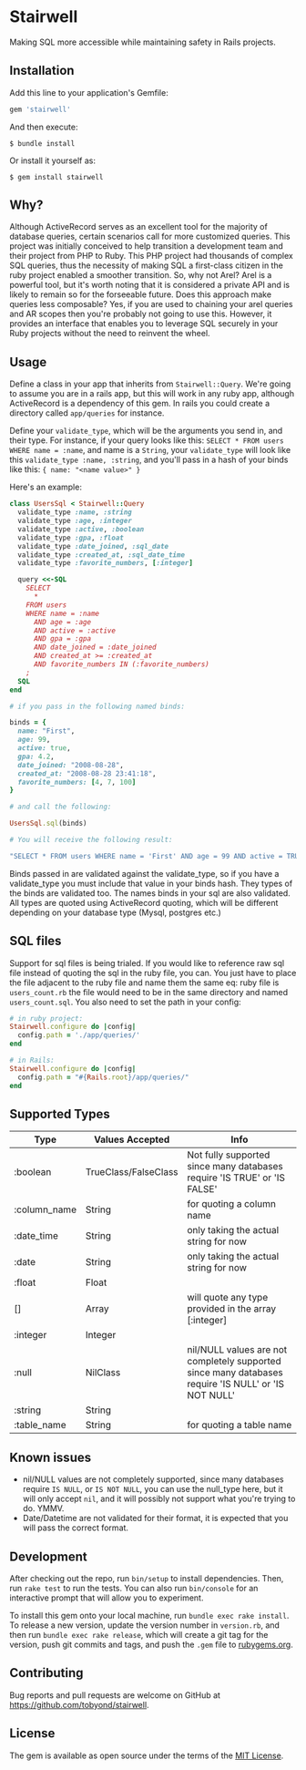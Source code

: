 # Stairwell

Making SQL more accessible while maintaining safety in Rails projects.

## Installation

Add this line to your application's Gemfile:

```ruby
gem 'stairwell'
```

And then execute:

    $ bundle install

Or install it yourself as:

    $ gem install stairwell

## Why?
Although ActiveRecord serves as an excellent tool for the majority of database queries, certain scenarios call for more customized queries.
This project was initially conceived to help transition a development team and their project from PHP to Ruby. This PHP project had thousands of complex SQL queries, thus the necessity of making SQL a first-class citizen in the ruby project enabled a smoother transition.
So, why not Arel? Arel is a powerful tool, but it's worth noting that it is considered a private API and is likely to remain so for the forseeable future.
Does this approach make queries less composable? Yes, if you are used to chaining your arel queries and AR scopes then you're probably not going to use this. However, it provides an interface that enables you to leverage SQL securely in your Ruby projects without the need to reinvent the wheel.

## Usage

Define a class in your app that inherits from `Stairwell::Query`. We're going to assume you are in a rails app, but this will work in any ruby app, although ActiveRecord is a dependency of this gem.
In rails you could create a directory called `app/queries` for instance.

Define your `validate_type`, which will be the arguments you send in, and their type. For instance, if your query looks like this: `SELECT * FROM users WHERE name = :name`, and name is a `String`, your `validate_type` will look like this `validate_type :name, :string`, and you'll pass in a hash of your binds like this: `{ name: "<name value>" }`

Here's an example:
```ruby
class UsersSql < Stairwell::Query
  validate_type :name, :string
  validate_type :age, :integer
  validate_type :active, :boolean
  validate_type :gpa, :float
  validate_type :date_joined, :sql_date
  validate_type :created_at, :sql_date_time
  validate_type :favorite_numbers, [:integer]

  query <<-SQL
    SELECT
      *
    FROM users
    WHERE name = :name
      AND age = :age
      AND active = :active
      AND gpa = :gpa
      AND date_joined = :date_joined
      AND created_at >= :created_at
      AND favorite_numbers IN (:favorite_numbers)
    ;
  SQL
end

# if you pass in the following named binds:

binds = {
  name: "First",
  age: 99,
  active: true,
  gpa: 4.2,
  date_joined: "2008-08-28",
  created_at: "2008-08-28 23:41:18",
  favorite_numbers: [4, 7, 100]
}

# and call the following:

UsersSql.sql(binds)

# You will receive the following result:

"SELECT * FROM users WHERE name = 'First' AND age = 99 AND active = TRUE AND date_joined = '2008-08-28' AND created_at >= '2008-08-28 23:41:18' AND gpa = 4.2 AND favorite_numbers IN (4, 7, 100) ;"
```

Binds passed in are validated against the validate_type, so if you have a validate_type you must include that value in your binds hash.
They types of the binds are validated too.
The names binds in your sql are also validated.
All types are quoted using ActiveRecord quoting, which will be different depending on your database type (Mysql, postgres etc.)

## SQL files
Support for sql files is being trialed. If you would like to reference raw sql file instead of quoting the sql in the ruby file, you can. You just have to place the file adjacent to the ruby file and name them the same eq: ruby file is `users_count.rb` the file would need to be in the same directory and named `users_count.sql`. You also need to set the path in your config:

```ruby
# in ruby project:
Stairwell.configure do |config|
  config.path = './app/queries/'
end

# in Rails:
Stairwell.configure do |config|
  config.path = "#{Rails.root}/app/queries/"
end

```

## Supported Types

| Type         | Values Accepted      | Info                                                                                                 |
|--------------|----------------------|------------------------------------------------------------------------------------------------------|
| :boolean     | TrueClass/FalseClass | Not fully supported since many databases require 'IS TRUE' or 'IS FALSE'                             |
| :column_name | String               | for quoting a column name                                                                            |
| :date_time   | String               | only taking the actual string for now                                                                |
| :date        | String               | only taking the actual string for now                                                                |
| :float       | Float                |                                                                                                      |
| [<type>]     | Array                | will quote any type provided in the array [:integer]                                                 |
| :integer     | Integer              |                                                                                                      |
| :null        | NilClass             | nil/NULL values are not completely supported since many databases require 'IS NULL' or 'IS NOT NULL' |
| :string      | String               |                                                                                                      |
| :table_name  | String               | for quoting a table name                                                                             |

## Known issues

* nil/NULL values are not completely supported, since many databases require `IS NULL`, or `IS NOT NULL`, you can use the null_type here, but it will only accept `nil`, and it will possibly not support what you're trying to do. YMMV.
* Date/Datetime are not validated for their format, it is expected that you will pass the correct format.


## Development

After checking out the repo, run `bin/setup` to install dependencies. Then, run `rake test` to run the tests. You can also run `bin/console` for an interactive prompt that will allow you to experiment.

To install this gem onto your local machine, run `bundle exec rake install`. To release a new version, update the version number in `version.rb`, and then run `bundle exec rake release`, which will create a git tag for the version, push git commits and tags, and push the `.gem` file to [rubygems.org](https://rubygems.org).

## Contributing

Bug reports and pull requests are welcome on GitHub at https://github.com/tobyond/stairwell.


## License

The gem is available as open source under the terms of the [MIT License](https://opensource.org/licenses/MIT).
